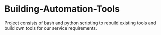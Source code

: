 # Building-Automation-Tools
Project consists of bash and python scripting to rebuild existing tools and build own tools for our service requirements.
